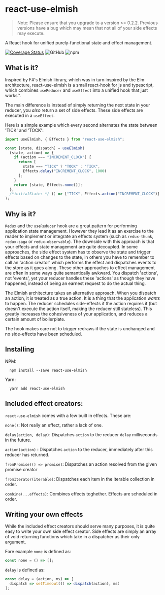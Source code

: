 
# react-use-elmish

> Note: Please ensure that you upgrade to a version >= 0.2.2. Previous versions have a bug which may mean that not all of your side effects may execute. 

A React hook for unified purely-functional state and effect management.

[![Coverage Status](https://coveralls.io/repos/github/ncthbrt/react-use-elmish/badge.svg?branch=master)](https://coveralls.io/github/ncthbrt/react-use-elmish?branch=master) ![GitHub](https://img.shields.io/github/license/ncthbrt/react-use-elmish) ![npm](https://img.shields.io/npm/v/react-use-elmish)

## What is it?

Inspired by F#'s Elmish library, which was in turn inspired by the Elm architecture, react-use-elmish
is a small react-hook for js and typescript, which combines `useReducer` and `useEffect` into a unified hook that just works™️.

The main difference is instead of simply returning the next state in your reducer, you _also_ return a set of side effects. These side effects are executed in a `useEffect`.

Here is a simple example which every second alternates the state between 'TICK' and 'TOCK':

```javascript
import useElmish, { Effects } from "react-use-elmish";

const [state, dispatch] = useElmish(
  (state, action) => {
    if (action === "INCREMENT_CLOCK") {
      return [
        state === "TICK" ? "TOCK" : "TICK",
        Effects.delay("INCREMENT_CLOCK", 1000)
      ];
    }
    return [state, Effects.none()];
  },
  /*initialState: */ () => ["TICK", Effects.action("INCREMENT_CLOCK")]
);
```

## Why is it?

`Redux` and the `useReducer` hook are a great pattern for performing application state management. However they lead it as an exercise to the reader to implement or integrate an effects system (such as `redux-thunk`, `redux-saga` or `redux-observable`). The downside with this approach is that your effects and state management are quite decoupled. In some approaches, the side effect system has to observe the state and trigger effects based on changes to the state, in others you have to remember to call an 'action creator' which performs the effect and dispatches events to the store as it goes along. These other approaches to effect management are often in some ways quite semantically awkward. You dispatch 'actions', not 'events', yet your reducer handles these 'actions' as though they have happened, instead of being an earnest request to do the actual thing.

The Elmish architecture takes an alternative approach. When you dispatch an action, it is treated as a true action. It is a thing that the application _wants_ to happen. The reducer schedules side-effects if the action requires it (but doesn't execute the action itself, making the reducer still stateless). This greatly increases the cohesiveness of your application, and reduces a certain amount of boilerplate.

The hook makes care not to trigger redraws if the state is unchanged and no side-effects have been scheduled.

## Installing

NPM:

```
  npm install --save react-use-elmish
```

Yarn:

```
  yarn add react-use-elmish
```

## Included effect creators:

`react-use-elmish` comes with a few built in effects. These are:

`none()`: Not really an effect, rather a lack of one.

`delay(action, delay)`: Dispatches `action` to the reducer `delay` milliseconds in the future.

`action(action)` : Dispatches `action` to the reducer, immediately after this reducer has returned.

`fromPromise(() => promise)`: Dispatches an action resolved from the given promise creator

`fromIterator(iterable)`: Dispatches each item in the iterable collection in order.

`combine(...effects)`: Combines effects toghether. Effects are scheduled in order.

## Writing your own effects

While the included effect creators should serve many purposes, it is quite easy to write your own side effect creator.
Side effects are simply an array of void returning functions which take in a dispatcher as their only argument.

Fore example `none` is defined as:

```javascript
const none = () => [];
```

`delay` is defined as:

```javascript
const delay = (action, ms) => [
  dispatch => setTimeout(() => dispatch(action), ms)
];
```
